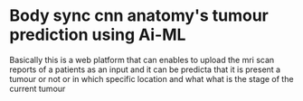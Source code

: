 # Body sync cnn anatomy's tumour prediction using Ai-ML
 Basically this is a web platform that can enables to upload the mri scan reports of a patients as an input and it can be predicta that it is present a tumour or not or in which specific location and what what is the stage of the current tumour 

